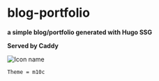 # blog-portfolio
**a simple blog/portfolio generated with Hugo SSG**



__Served by Caddy__

![ Icon name](https://cdn-icons-png.flaticon.com/512/1383/1383395.png) 


`Theme = m10c`
